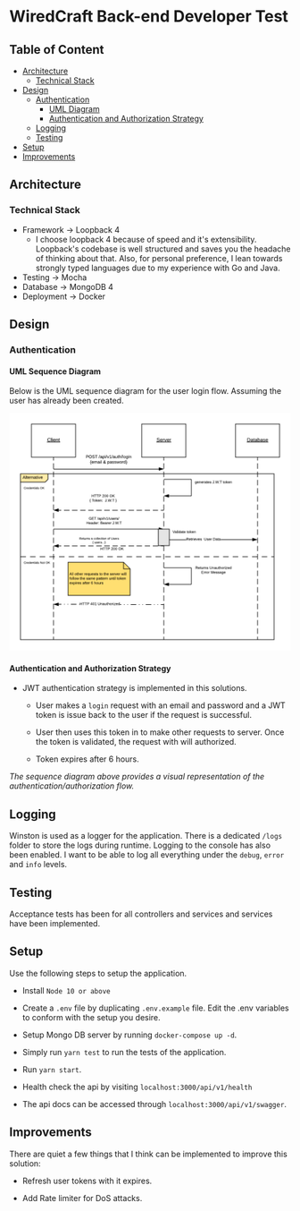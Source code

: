 # WiredCraft Back-end Developer Test

## Table of Content
* [Architecture](#architecture)
  * [Technical Stack](#tech-stack)
* [Design](#design)
  * [Authentication](#authentication)
    * [UML Diagram](#uml-sequence-diagram)
    * [Authentication and Authorization Strategy](#authentication-and-authorization-strategy)
  * [Logging](#logging)
  * [Testing](#testing)
* [Setup](#setup)
* [Improvements](#improvements)

## Architecture

### Technical Stack

- Framework -> Loopback 4
  * I choose loopback 4 because of speed and it's extensibility. Loopback's codebase is well structured and saves you the headache of thinking about that. Also, for personal preference,
  I lean towards strongly typed languages due to my experience with Go and Java.
- Testing -> Mocha
- Database -> MongoDB 4
- Deployment -> Docker

## Design

### Authentication

#### UML Sequence Diagram

<p>Below is the UML sequence diagram for the user login flow. Assuming the user has already been created. </p>

![uml](jwt-uml.png)

#### Authentication and Authorization Strategy

- JWT authentication strategy is implemented in this solutions.

  - User makes a ```login``` request with an email and password and a JWT token is issue back to the user if the request is successful.

  - User then uses this token in to make other requests to server. Once the token is validated, the request with will authorized.

  - Token expires after 6 hours.

*The sequence diagram above provides a visual representation of the authentication/authorization flow.*

## Logging

  Winston is used as a logger for the application. There is a dedicated `/logs` folder to store the logs during runtime. Logging to the console has also been enabled. I want to be able to log all everything under the `debug`, `error` and `info` levels.

## Testing

Acceptance tests has been for all controllers and services and services have been implemented.

## Setup
Use the following steps to setup the application.

- Install `Node 10 or above`

- Create a ```.env``` file by duplicating ```.env.example``` file. Edit the .env variables to conform with the setup you desire.

- Setup Mongo DB server by running ```docker-compose up -d```.

- Simply run ```yarn test``` to run the tests of the application.

- Run ```yarn start```.

- Health check the api by visiting ```localhost:3000/api/v1/health```

- The api docs can be accessed through ```localhost:3000/api/v1/swagger```.


## Improvements

There are quiet a few things that I think can be implemented to improve this solution:

* Refresh user tokens with it expires.

* Add Rate limiter for DoS attacks.

